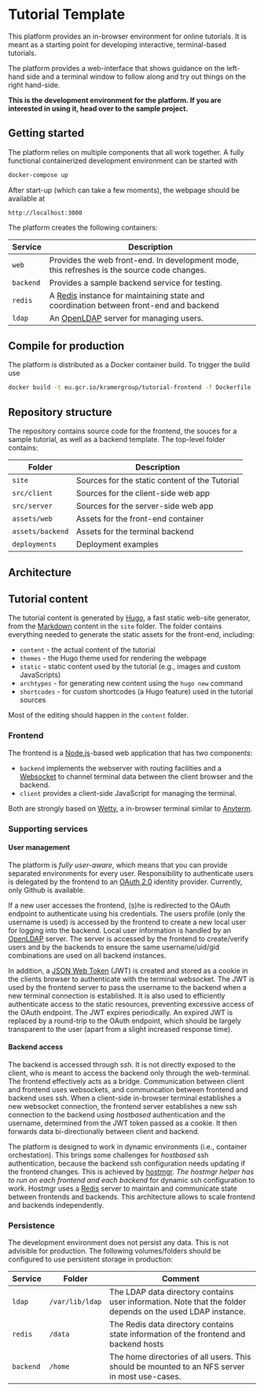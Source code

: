# Tutorial Template

This platform provides an in-browser environment for online tutorials. It is meant as a
starting point for developing interactive, terminal-based tutorials.

The platform provides a web-interface that shows guidance on the left-hand side and a terminal
window to follow along and try out things on the right hand-side.  

**This is the development environment for the platform. If you are interested in using it, head over to the
sample project.**

## Getting started

The platform relies on multiple components that all work together. A fully functional containerized development
environment can be started with

```bash
docker-compose up
```

After start-up (which can take a few moments), the webpage should be available at

```url
http://localhost:3000
```

The platform creates the following containers:

| Service   | Description                                                                                               |
| --------- | --------------------------------------------------------------------------------------------------------- |
| `web`     | Provides the web front-end. In development mode, this refreshes is the source code changes.               |
| `backend` | Provides a sample backend service for testing.                                                            |
| `redis`   | A [Redis](https://redis.io) instance for maintaining state and coordination between front-end and backend |
| `ldap`    | An [OpenLDAP](https://www.openldap.org/) server for managing users.                                       |

## Compile for production

The platform is distributed as a Docker container build. To trigger the build use

```bash
docker build -t eu.gcr.io/kramergroup/tutorial-frontend -f Dockerfile .
```



## Repository structure

The repository contains source code for the frontend, the souces for a sample tutorial, as well as a backend template. The top-level folder contains:

| Folder           | Description                                    |
| ---------------- | ---------------------------------------------- |
| `site`           | Sources for the static content of the Tutorial |
| `src/client`     | Sources for the client-side web app            |
| `src/server`     | Sources for the server-side web app            |
| `assets/web`     | Assets for the front-end container             |
| `assets/backend` | Assets for the terminal backend                |
| `deployments`    | Deployment examples                            |

## Architecture

## Tutorial content

The tutorial content is generated by [Hugo](https://gohugo.io), a fast static web-site generator, from the [Markdown](https://daringfireball.net/projects/markdown/) content in the `site` folder. The folder contains everything needed to generate the static assets for the front-end, including:

- `content` - the actual content of the tutorial
- `themes` - the Hugo theme used for rendering the webpage
- `static` - static content used by the tutorial (e.g., images and custom JavaScripts)
- `archtypes` - for generating new content using the `hugo new` command
- `shortcodes` - for custom shortcodes (a Hugo feature) used in the tutorial sources

Most of the editing should happen in the `content` folder.

### Frontend

The frontend is a [Node.js](https://nodejs.org/)-based web application that has two components:

- `backend` implements the webserver with routing facilities and a [Websocket](https://en.wikipedia.org/wiki/WebSocket) to channel terminal data between the client browser and the backend.
- `client` provides a client-side JavaScript for managing the terminal.

Both are strongly based on [Wetty](https://github.com/krishnasrinivas/wetty), a in-browser terminal similar to [Anyterm](https://anyterm.org/).

### Supporting services

#### User management

The platform is *fully user-aware*, which means that you can provide separated environments for every user. Responsibility to authenticate users is delegated by the frontend to an [OAuth 2.0](https://oauth.net/2/) identity provider. Currently, only Github is available.

If a new user accesses the frontend, (s)he is redirected to the OAuth endpoint to authenticate using his credentials. The users profile (only the username is used) is accessed by the frontend to create a new local user for logging into the backend. Local user information is handled by an [OpenLDAP](https://www.openldap.org/) server. The server is accessed by the frontend to create/verify users and by the backends to ensure the same username/uid/gid combinations are used on all backend instances.

In addition, a [JSON Web Token](https://jwt.io/) (JWT) is created and stored as a cookie in the clients browser to authenticate with the terminal websocket. The JWT is used by the frontend server to pass the username to the backend when a new terminal connection is established. It is also used to efficiently authenticate access to the static resources, preventing excessive access of the OAuth endpoint. The JWT expires periodically. An expired JWT is replaced by a round-trip to the OAuth endpoint, which should be largely transparent to the user (apart from a slight increased response time).

#### Backend access

The backend is accessed through ssh. It is not directly exposed to the client, who is meant to access the backend only through the web-terminal. The frontend effectively acts as a bridge. Communication between client and frontend uses websockets, and communcation between frontend and backend uses ssh. When a client-side in-browser terminal establishes a new websocket connection, the frontend server establishes a new ssh connection to the backend using *hostbased* authentication and the username, determined from the JWT token passed as a cookie. It then forwards data bi-directionally between client and backend.

The platform is designed to work in dynamic environments (i.e., container orchestation). This brings some challenges for *hostbased* ssh authentication, because the backend ssh configuration needs updating if the frontend changes. This is achieved by [hostmgr](https://github.com/kramergroup/hostmgr). *The hostmgr helper has to run on each frontend and each backend* for dynamic ssh configuration to work. Hostmgr uses a [Redis](https://redis.io/) server to maintain and communicate state between frontends and backends. This architecture allows to scale frontend and backends independently.

### Persistence

The development environment does not persist any data. This is not advisible for production. The following volumes/folders should be configured to use persistent storage in production:

| Service   | Folder          | Comment                                                                                                    |
| --------- | --------------- | ---------------------------------------------------------------------------------------------------------- |
| `ldap`    | `/var/lib/ldap` | The LDAP data directory contains user information. Note that the folder depends on the used LDAP instance. |
| `redis`   | `/data`         | The Redis data directory contains state information of the frontend and backend hosts                      |
| `backend` | `/home`         | The home directories of all users. This should be mounted to an NFS server in most use-cases.              |
